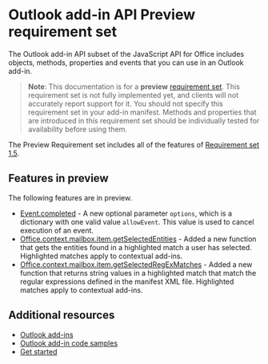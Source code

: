 # Outlook add-in API Preview requirement set

The Outlook add-in API subset of the JavaScript API for Office includes objects, methods, properties and events that you can use in an Outlook add-in.

> **Note**: This documentation is for a **preview** [requirement set](tutorial-api-requirement-sets.html). This requirement set is not fully implemented yet, and clients will not accurately report support for it. You should not specify this requirement set in your add-in manifest. Methods and properties that are introduced in this requirement set should be individually tested for availability before using them.

The Preview Requirement set includes all of the features of [Requirement set 1.5](../1.5/index.md). 

## Features in preview

The following features are in preview.

- [Event.completed](https://dev.office.com/reference/add-ins/outlook/preview/Event?product=outlook&version=preview#completedoptions) - A new optional parameter `options`, which is a dictionary with one valid value `allowEvent`. This value is used to cancel execution of an event.
- [Office.context.mailbox.item.getSelectedEntities](https://dev.office.com/reference/add-ins/outlook/preview/Office.context.mailbox.item?product=outlook&version=preview#getselectedentities--entities) - Added a new function that gets the entities found in a highlighted match a user has selected. Highlighted matches apply to contextual add-ins.
- [Office.context.mailbox.item.getSelectedRegExMatches](https://dev.office.com/reference/add-ins/outlook/preview/Office.context.mailbox.item?product=outlook&version=preview#getselectedregexmatches--object) - Added a new function that returns string values in a highlighted match that match the regular expressions defined in the manifest XML file. Highlighted matches apply to contextual add-ins.

## Additional resources

- [Outlook add-ins](../../../docs/outlook/outlook-add-ins.md)
- [Outlook add-in code samples](https://developer.microsoft.com/en-us/outlook/code-samples)
- [Get started](https://docs.microsoft.com/en-us/outlook/add-ins/addin-tutorial)
